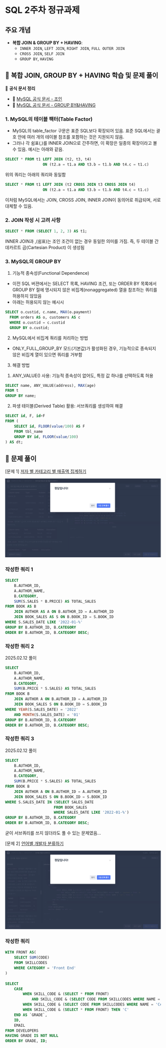 # SQL 2주차 정규과제

## 주요 개념

- **복합 JOIN & GROUP BY + HAVING**:
    - `INNER JOIN`, `LEFT JOIN`, `RIGHT JOIN`, `FULL OUTER JOIN`
    - `CROSS JOIN`, `SELF JOIN`
    - `GROUP BY`, `HAVING`

## 📖 복합 JOIN, GROUP BY + HAVING 학습 및 문제 풀이

📖 **공식 문서 정리**

- 🔗 [MySQL 공식 문서 - 조인](https://dev.mysql.com/doc/refman/8.0/en/join.html)
- 🔗 [MySQL 공식 문서 - GROUP BY&HAVING](https://dev.mysql.com/doc/refman/8.0/en/group-by-handling.html)

### 1. MySQL의 테이블 팩터(Table Factor)
- MySQL의 table_factor 구문은 표준 SQL보다 확장되어 있음. 표준 SQL에서는 괄호 안에 여러 개의 테이블 참조를 포함하는 것은 지원되지 않음.
- 그러나 각 쉼표(,)를 INNER JOIN으로 간주하면, 이 확장은 일종의 확장이라고 볼 수 있음. 예시는 아래와 같음.

```SQL
SELECT * FROM t1 LEFT JOIN (t2, t3, t4)
                 ON (t2.a = t1.a AND t3.b = t1.b AND t4.c = t1.c)
```

위의 쿼리는 아래의 쿼리와 동일함

```SQL
SELECT * FROM t1 LEFT JOIN (t2 CROSS JOIN t3 CROSS JOIN t4)
                 ON (t2.a = t1.a AND t3.b = t1.b AND t4.c = t1.c)
```

이처럼 MySQL에서는 JOIN, CROSS JOIN, INNER JOIN이 동의어로 취급되며, 서로 대체할 수 있음.

### 2. JOIN 작성 시 고려 사항
```SQL
SELECT * FROM (SELECT 1, 2, 3) AS t1;
```
INNER JOIN과 ,(쉼표)는 조인 조건이 없는 경우 동일한 의미를 가짐. 즉, 두 테이블 간 데카르트 곱(Cartesian Product) 이 생성됨

### 3. MySQL의 GROUP BY
1. 기능적 종속성(Functional Dependence)
- 이전 SQL 버젼에서는 SELECT 목록, HAVING 조건, 또는 ORDER BY 목록에서 GROUP BY 절에 명시되지 않은 비집계(nonaggregated) 열을 참조하는 쿼리를 허용하지 않았음
- 아래는 허용되지 않는 예시시
```SQL
SELECT o.custid, c.name, MAX(o.payment)
  FROM orders AS o, customers AS c
  WHERE o.custid = c.custid
  GROUP BY o.custid;
```

2. MySQL에서 비집계 쿼리를 처리하는 방법
- ONLY_FULL_GROUP_BY 모드(기본값)가 활성화된 경우, 기능적으로 종속되지 않은 비집계 열이 있으면 쿼리를 거부함

3. 해결 방법
1) ANY_VALUE() 사용: 기능적 종속성이 없어도, 특정 값 하나를 선택하도록 허용
```SQL
SELECT name, ANY_VALUE(address), MAX(age)
FROM t
GROUP BY name;
```
2) 파생 테이블(Derived Table) 활용: 서브쿼리를 생성하여 해결
```SQL
SELECT id, F, id+F
FROM (
    SELECT id, FLOOR(value/100) AS F
    FROM tbl_name
    GROUP BY id, FLOOR(value/100)
) AS dt;
```

## 📝 문제 풀이

[문제 1]
[저자 별 카테고리 별 매출액 집계하기](https://school.programmers.co.kr/learn/courses/30/lessons/144856)

![](https://github.com/bird-one-00/25-1_SQL_Assignment/blob/main/img/%EC%8A%A4%ED%81%AC%EB%A6%B0%EC%83%B7%202025-03-23%20200359.png)

### 작성한 쿼리 1
```SQL
SELECT
    B.AUTHOR_ID,
    A.AUTHOR_NAME,
    B.CATEGORY,
    SUM(S.SALES * B.PRICE) AS TOTAL_SALES
FROM BOOK AS B
    JOIN AUTHOR AS A ON B.AUTHOR_ID = A.AUTHOR_ID
    JOIN BOOK_SALES AS S ON B.BOOK_ID = S.BOOK_ID
WHERE S.SALES_DATE LIKE '2022-01-%'
GROUP BY B.AUTHOR_ID, B.CATEGORY
ORDER BY B.AUTHOR_ID, B.CATEGORY DESC;
```

### 작성한 쿼리 2
2025.02.12 풀이
```SQL
SELECT
    B.AUTHOR_ID,
    A.AUTHOR_NAME,
    B.CATEGORY,
    SUM(B.PRICE * S.SALES) AS TOTAL_SALES
FROM BOOK B
    JOIN AUTHOR A ON B.AUTHOR_ID = A.AUTHOR_ID
    JOIN BOOK_SALES S ON B.BOOK_ID = S.BOOK_ID
WHERE YEAR(S.SALES_DATE) = '2022'
    AND MONTH(S.SALES_DATE) = '01'
GROUP BY B.AUTHOR_ID, B.CATEGORY
ORDER BY B.AUTHOR_ID, B.CATEGORY DESC;
```

### 작성한 쿼리 3
2025.02.12 풀이
```SQL
SELECT
    B.AUTHOR_ID,
    A.AUTHOR_NAME,
    B.CATEGORY,
    SUM(B.PRICE * S.SALES) AS TOTAL_SALES
FROM BOOK B
    JOIN AUTHOR A ON B.AUTHOR_ID = A.AUTHOR_ID
    JOIN BOOK_SALES S ON B.BOOK_ID = S.BOOK_ID
WHERE S.SALES_DATE IN (SELECT SALES_DATE
                      FROM BOOK_SALES
                      WHERE SALES_DATE LIKE '2022-01-%')
GROUP BY B.AUTHOR_ID, B.CATEGORY
ORDER BY B.AUTHOR_ID, B.CATEGORY DESC;
```

굳이 서브쿼리를 쓰지 않더라도 풀 수 있는 문제였음...

[문제 2]
[언어별 개발자 분류하기](https://school.programmers.co.kr/learn/courses/30/lessons/276036)

![](https://github.com/bird-one-00/25-1_SQL_Assignment/blob/main/img/%EC%8A%A4%ED%81%AC%EB%A6%B0%EC%83%B7%202025-03-23%20201716.png)

### 작성한 쿼리
```SQL
WITH FRONT AS(
    SELECT SUM(CODE)
    FROM SKILLCODES
    WHERE CATEGORY = 'Front End'
)

SELECT
    CASE
        WHEN SKILL_CODE & (SELECT * FROM FRONT)
            AND SKILL_CODE & (SELECT CODE FROM SKILLCODES WHERE NAME = 'python') THEN 'A'
        WHEN SKILL_CODE & (SELECT CODE FROM SKILLCODES WHERE NAME = 'C#') THEN 'B'
        WHEN SKILL_CODE & (SELECT * FROM FRONT) THEN 'C'
    END AS `GRADE`,
    ID,
    EMAIL
FROM DEVELOPERS
HAVING GRADE IS NOT NULL
ORDER BY GRADE, ID;
```